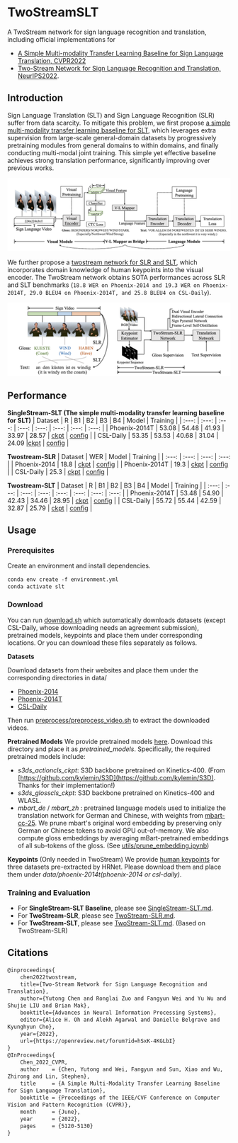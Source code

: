 # TwoStreamSLT
A TwoStream network for sign language recognition and translation, including official implementations for 
* [A Simple Multi-modality Transfer Learning Baseline for Sign Language Translation, CVPR2022](https://arxiv.org/abs/2203.04287)
* [Two-Stream Network for Sign Language Recognition and Translation, NeurIPS2022](https://arxiv.org/abs/2211.01367).

## Introduction
Sign Language Translation (SLT) and Sign Language Recognition (SLR) suffer from data scarcity. To mitigate this problem, we first propose [a simple multi-modality transfer learning baseline for SLT](https://arxiv.org/abs/2203.04287), which leverages extra supervision from large-scale general-domain datasets by progressively pretraining modules from general domains to within domains, and finally conducting multi-modal joint training. This simple yet effective baseline achieves strong translation performance, significantly improving over previous works. 

<img src="images/baseline.png" width="800">

We further propose a [twostream network for SLR and SLT](https://arxiv.org/abs/2211.01367), which incorporates domain knowledge of human keypoints into the visual encoder. The TwoStream network obtains SOTA performances across SLR and SLT benchmarks (`18.8 WER on Phoenix-2014 and 19.3 WER on Phoenix-2014T, 29.0 BLEU4 on Phoenix-2014T, and 25.8 BLEU4 on CSL-Daily`).

<img src="images/TwoStream_illustration.png" width="750">

## Performance

**SingleStream-SLT (The simple multi-modality transfer learning baseline for SLT)**
| Dataset | R | B1 | B2 | B3 | B4 | Model | Training |
| :---: | :---: | :---: | :---: | :---: | :---: | :---: | :---: |
| Phoenix-2014T | 53.08 | 54.48 | 41.93 | 33.97 | 28.57 | [ckpt]() | [config](experiments/configs/SingleStream/phoenix-2014t_s2t.yaml) |
| CSL-Daily | 53.35 | 53.53 | 40.68 | 31.04 | 24.09 |[ckpt]() | [config](experiments/configs/SingleStream/csl-daily_s2t.yaml) |

**Twostream-SLR**
| Dataset | WER | Model | Training |
| :---: | :---: | :---: | :---: | 
| Phoenix-2014 | 18.8 | [ckpt]() | [config](experiments/configs/TwoStream/phoenix-2014_s2g.yaml) |
| Phoenix-2014T | 19.3 | [ckpt]() | [config](experiments/configs/TwoStream/phoenix-2014t_s2g.yaml) |
| CSL-Daily | 25.3 | [ckpt]() | [config](experiments/configs/TwoStream/csl-daily_s2g.yaml) |

**Twostream-SLT**
| Dataset | R | B1 | B2 | B3 | B4 | Model | Training |
| :---: | :---: | :---: | :---: | :---: | :---: | :---: | :---: |
| Phoenix-2014T | 53.48 | 54.90 | 42.43 | 34.46 | 28.95 | [ckpt]() | [config](experiments/configs/TwoStream/phoenix-2014t_s2t_ensemble.yaml) |
| CSL-Daily | 55.72 | 55.44 | 42.59 | 32.87 | 25.79 | [ckpt]() | [config](experiments/configs/TwoStream/csl-daily_s2t_ensemble.yaml) |

## Usage
### Prerequisites
Create an environment and install dependencies.
```
conda env create -f environment.yml
conda activate slt
```
### Download
You can run [download.sh](download.sh) which automatically downloads datasets (except CSL-Daily, whose downloading needs an agreement submission), pretrained models, keypoints and place them under corresponding locations. Or you can download these files separately as follows.

**Datasets**

Download datasets from their websites and place them under the corresponding directories in data/
* [Phoenix-2014](https://www-i6.informatik.rwth-aachen.de/~koller/RWTH-PHOENIX/)
* [Phoenix-2014T](https://www-i6.informatik.rwth-aachen.de/~koller/RWTH-PHOENIX-2014-T/)
* [CSL-Daily](http://home.ustc.edu.cn/~zhouh156/dataset/csl-daily/)

Then run [preprocess/preprocess_video.sh](preprocess/preprocess_video.sh) to extract the downloaded videos. 

**Pretrained Models**
We provide pretrained models [here](). Download this directory and place it as *pretrained_models*. Specifically, the required pretrained models include:
* *s3ds_actioncls_ckpt*: S3D backbone pretrained on Kinetics-400. (From [https://github.com/kylemin/S3D](https://github.com/kylemin/S3D). Thanks for their implementation!)
* *s3ds_glosscls_ckpt*: S3D backbone pretrained on Kinetics-400 and WLASL.
* *mbart_de* / *mbart_zh* : pretrained language models used to initialize the translation network for German and Chinese, with weights from [mbart-cc-25](https://huggingface.co/facebook/mbart-large-cc25). We prune mbart's original word embedding by preserving only German or Chinese tokens to avoid GPU out-of-memory. We also compute gloss embeddings by averaging mBart-pretrained embeddings of all sub-tokens of the gloss. (See [utils/prune_embedding.ipynb](utils/prune_embedding.ipynb))

**Keypoints** (Only needed in TwoStream)
We provide [human keypoints]() for three datasets pre-extracted by HRNet. Please download them and place them under *data/phoenix-2014t(phoenix-2014 or csl-daily)*.


### Training and Evaluation

* For **SingleStream-SLT Baseline**, please see [SingleStream-SLT.md](docs/SingleStream-SLT.md).
* For **TwoStream-SLR**, please see [TwoStream-SLR.md](docs/TwoStream-SLR.md).
* For **TwoStream-SLT**, please see [TwoStream-SLT.md](docs/TwoStream-SLT.md). (Based on TwoStream-SLR)

## Citations
```
@inproceedings{
    chen2022twostream,
    title={Two-Stream Network for Sign Language Recognition and Translation},
    author={Yutong Chen and Ronglai Zuo and Fangyun Wei and Yu Wu and Shujie LIU and Brian Mak},
    booktitle={Advances in Neural Information Processing Systems},
    editor={Alice H. Oh and Alekh Agarwal and Danielle Belgrave and Kyunghyun Cho},
    year={2022},
    url={https://openreview.net/forum?id=hSxK-4KGLbI}
}
@InProceedings{
    Chen_2022_CVPR,
    author    = {Chen, Yutong and Wei, Fangyun and Sun, Xiao and Wu, Zhirong and Lin, Stephen},
    title     = {A Simple Multi-Modality Transfer Learning Baseline for Sign Language Translation},
    booktitle = {Proceedings of the IEEE/CVF Conference on Computer Vision and Pattern Recognition (CVPR)},
    month     = {June},
    year      = {2022},
    pages     = {5120-5130}
}
```

